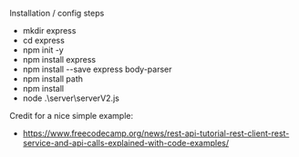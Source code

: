 Installation / config steps
* mkdir express
* cd express
* npm init -y
* npm install express
* npm install --save express body-parser
* npm install path
* npm install
* node .\server\serverV2.js

Credit for a nice simple example:
* https://www.freecodecamp.org/news/rest-api-tutorial-rest-client-rest-service-and-api-calls-explained-with-code-examples/

